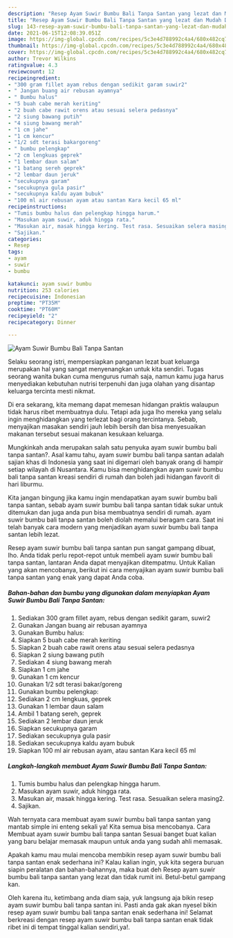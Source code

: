 ```yaml
---
description: "Resep Ayam Suwir Bumbu Bali Tanpa Santan yang lezat dan Mudah Dibuat"
title: "Resep Ayam Suwir Bumbu Bali Tanpa Santan yang lezat dan Mudah Dibuat"
slug: 143-resep-ayam-suwir-bumbu-bali-tanpa-santan-yang-lezat-dan-mudah-dibuat
date: 2021-06-15T12:08:39.051Z
image: https://img-global.cpcdn.com/recipes/5c3e4d788992c4a4/680x482cq70/ayam-suwir-bumbu-bali-tanpa-santan-foto-resep-utama.jpg
thumbnail: https://img-global.cpcdn.com/recipes/5c3e4d788992c4a4/680x482cq70/ayam-suwir-bumbu-bali-tanpa-santan-foto-resep-utama.jpg
cover: https://img-global.cpcdn.com/recipes/5c3e4d788992c4a4/680x482cq70/ayam-suwir-bumbu-bali-tanpa-santan-foto-resep-utama.jpg
author: Trevor Wilkins
ratingvalue: 4.3
reviewcount: 12
recipeingredient:
- "300 gram fillet ayam rebus dengan sedikit garam suwir2"
- " Jangan buang air rebusan ayamnya"
- " Bumbu halus"
- "5 buah cabe merah keriting"
- "2 buah cabe rawit orens atau sesuai selera pedasnya"
- "2 siung bawang putih"
- "4 siung bawang merah"
- "1 cm jahe"
- "1 cm kencur"
- "1/2 sdt terasi bakargoreng"
- " bumbu pelengkap"
- "2 cm lengkuas geprek"
- "1 lembar daun salam"
- "1 batang sereh geprek"
- "2 lembar daun jeruk"
- "secukupnya garam"
- "secukupnya gula pasir"
- "secukupnya kaldu ayam bubuk"
- "100 ml air rebusan ayam atau santan Kara kecil 65 ml"
recipeinstructions:
- "Tumis bumbu halus dan pelengkap hingga harum."
- "Masukan ayam suwir, aduk hingga rata."
- "Masukan air, masak hingga kering. Test rasa. Sesuaikan selera masing2."
- "Sajikan."
categories:
- Resep
tags:
- ayam
- suwir
- bumbu

katakunci: ayam suwir bumbu 
nutrition: 253 calories
recipecuisine: Indonesian
preptime: "PT35M"
cooktime: "PT60M"
recipeyield: "2"
recipecategory: Dinner

---
```



![Ayam Suwir Bumbu Bali Tanpa Santan](https://img-global.cpcdn.com/recipes/5c3e4d788992c4a4/680x482cq70/ayam-suwir-bumbu-bali-tanpa-santan-foto-resep-utama.jpg)

Selaku seorang istri, mempersiapkan panganan lezat buat keluarga merupakan hal yang sangat menyenangkan untuk kita sendiri. Tugas seorang  wanita bukan cuma mengurus rumah saja, namun kamu juga harus menyediakan kebutuhan nutrisi terpenuhi dan juga olahan yang disantap keluarga tercinta mesti nikmat.

Di era  sekarang, kita memang dapat memesan hidangan praktis walaupun tidak harus ribet membuatnya dulu. Tetapi ada juga lho mereka yang selalu ingin menghidangkan yang terlezat bagi orang tercintanya. Sebab, menyajikan masakan sendiri jauh lebih bersih dan bisa menyesuaikan makanan tersebut sesuai makanan kesukaan keluarga. 



Mungkinkah anda merupakan salah satu penyuka ayam suwir bumbu bali tanpa santan?. Asal kamu tahu, ayam suwir bumbu bali tanpa santan adalah sajian khas di Indonesia yang saat ini digemari oleh banyak orang di hampir setiap wilayah di Nusantara. Kamu bisa menghidangkan ayam suwir bumbu bali tanpa santan kreasi sendiri di rumah dan boleh jadi hidangan favorit di hari liburmu.

Kita jangan bingung jika kamu ingin mendapatkan ayam suwir bumbu bali tanpa santan, sebab ayam suwir bumbu bali tanpa santan tidak sukar untuk ditemukan dan juga anda pun bisa membuatnya sendiri di rumah. ayam suwir bumbu bali tanpa santan boleh diolah memalui beragam cara. Saat ini telah banyak cara modern yang menjadikan ayam suwir bumbu bali tanpa santan lebih lezat.

Resep ayam suwir bumbu bali tanpa santan pun sangat gampang dibuat, lho. Anda tidak perlu repot-repot untuk membeli ayam suwir bumbu bali tanpa santan, lantaran Anda dapat menyajikan ditempatmu. Untuk Kalian yang akan mencobanya, berikut ini cara menyajikan ayam suwir bumbu bali tanpa santan yang enak yang dapat Anda coba.

<!--inarticleads1-->

##### Bahan-bahan dan bumbu yang digunakan dalam menyiapkan Ayam Suwir Bumbu Bali Tanpa Santan:

1. Sediakan 300 gram fillet ayam, rebus dengan sedikit garam, suwir2
1. Gunakan  Jangan buang air rebusan ayamnya
1. Gunakan  Bumbu halus:
1. Siapkan 5 buah cabe merah keriting
1. Siapkan 2 buah cabe rawit orens atau sesuai selera pedasnya
1. Siapkan 2 siung bawang putih
1. Sediakan 4 siung bawang merah
1. Siapkan 1 cm jahe
1. Gunakan 1 cm kencur
1. Gunakan 1/2 sdt terasi bakar/goreng
1. Gunakan  bumbu pelengkap:
1. Sediakan 2 cm lengkuas, geprek
1. Gunakan 1 lembar daun salam
1. Ambil 1 batang sereh, geprek
1. Sediakan 2 lembar daun jeruk
1. Siapkan secukupnya garam
1. Sediakan secukupnya gula pasir
1. Sediakan secukupnya kaldu ayam bubuk
1. Siapkan 100 ml air rebusan ayam, atau santan Kara kecil 65 ml




<!--inarticleads2-->

##### Langkah-langkah membuat Ayam Suwir Bumbu Bali Tanpa Santan:

1. Tumis bumbu halus dan pelengkap hingga harum.
1. Masukan ayam suwir, aduk hingga rata.
1. Masukan air, masak hingga kering. Test rasa. Sesuaikan selera masing2.
1. Sajikan.




Wah ternyata cara membuat ayam suwir bumbu bali tanpa santan yang mantab simple ini enteng sekali ya! Kita semua bisa mencobanya. Cara Membuat ayam suwir bumbu bali tanpa santan Sesuai banget buat kalian yang baru belajar memasak maupun untuk anda yang sudah ahli memasak.

Apakah kamu mau mulai mencoba membikin resep ayam suwir bumbu bali tanpa santan enak sederhana ini? Kalau kalian ingin, yuk kita segera buruan siapin peralatan dan bahan-bahannya, maka buat deh Resep ayam suwir bumbu bali tanpa santan yang lezat dan tidak rumit ini. Betul-betul gampang kan. 

Oleh karena itu, ketimbang anda diam saja, yuk langsung aja bikin resep ayam suwir bumbu bali tanpa santan ini. Pasti anda gak akan nyesel bikin resep ayam suwir bumbu bali tanpa santan enak sederhana ini! Selamat berkreasi dengan resep ayam suwir bumbu bali tanpa santan enak tidak ribet ini di tempat tinggal kalian sendiri,ya!.

